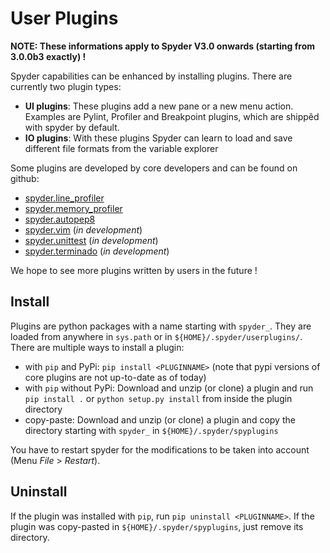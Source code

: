 # User Plugins

**NOTE: These informations apply to Spyder V3.0 onwards (starting from 3.0.0b3 exactly) !**

Spyder capabilities can be enhanced by installing plugins. There are currently two plugin types:

* **UI plugins**: These plugins add a new pane or a new menu action. Examples are Pylint, Profiler and Breakpoint plugins, which are shippêd with spyder by default.
* **IO plugins**: With these plugins Spyder can learn to load and save different file formats from the variable explorer

Some plugins are developed by core developers and can be found on github:
* [spyder.line_profiler](https://github.com/spyder-ide/spyder.line_profiler)
* [spyder.memory_profiler](https://github.com/spyder-ide/spyder.memory_profiler)
* [spyder.autopep8](https://github.com/spyder-ide/spyder.autopep8)
* [spyder.vim](https://github.com/spyder-ide/spyder.vim) (_in development_)
* [spyder.unittest](https://github.com/spyder-ide/spyder.unittest) (_in development_)
* [spyder.terminado](https://github.com/spyder-ide/spyder.terminado) (_in development_)

We hope to see more plugins written by users in the future !

## Install
Plugins are python packages with a name starting with `spyder_`. They are loaded from anywhere in `sys.path` or in `${HOME}/.spyder/userplugins/`. There are multiple ways to install a plugin:
* with `pip` and PyPi: `pip install <PLUGINNAME>` (note that pypi versions of core plugins are not up-to-date as of today)
* with `pip` without PyPi: Download and unzip (or clone) a plugin and run `pip install .` or `python setup.py install` from inside the plugin  directory
* copy-paste: Download and unzip (or clone) a plugin and copy the directory starting with `spyder_` in `${HOME}/.spyder/spyplugins`

You have to restart spyder for the modifications to be taken into account (Menu _File_ > _Restart_).

## Uninstall
If the plugin was installed with `pip`, run `pip uninstall <PLUGINNAME>`.
If the plugin was copy-pasted in `${HOME}/.spyder/spyplugins`, just remove its directory.